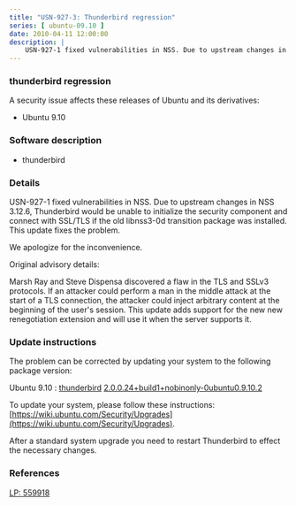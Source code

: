 ```yaml
---
title: "USN-927-3: Thunderbird regression"
series: [ ubuntu-09.10 ]
date: 2010-04-11 12:00:00
description: |
    USN-927-1 fixed vulnerabilities in NSS. Due to upstream changes in NSS 3.12.6, Thunderbird would be unable to initialize the security component and connect with SSL/TLS if the old libnss3-0d transition package was installed. This update fixes the problem.
--- 
```

 
### thunderbird regression

A security issue affects these releases of Ubuntu and its derivatives:

* Ubuntu 9.10

### Software description

* thunderbird 

### Details

USN-927-1 fixed vulnerabilities in NSS. Due to upstream changes in NSS 3.12.6, Thunderbird would be unable to initialize the security component and connect with SSL/TLS if the old libnss3-0d transition package was installed. This update fixes the problem.

We apologize for the inconvenience.

Original advisory details:

 Marsh Ray and Steve Dispensa discovered a flaw in the TLS and SSLv3 protocols. If an attacker could perform a man in the middle attack at the start of a TLS connection, the attacker could inject arbitrary content at the beginning of the user&#39;s session. This update adds support for the new new renegotiation extension and will use it when the server supports it. 

### Update instructions

The problem can be corrected by updating your system to the following package version:

Ubuntu 9.10
 : [thunderbird](https://launchpad.net/ubuntu/+source/thunderbird) <span> [2.0.0.24+build1+nobinonly-0ubuntu0.9.10.2](https://launchpad.net/ubuntu/+source/thunderbird/2.0.0.24+build1+nobinonly-0ubuntu0.9.10.2) </span> 

To update your system, please follow these instructions: [https://wiki.ubuntu.com/Security/Upgrades](https://wiki.ubuntu.com/Security/Upgrades).

After a standard system upgrade you need to restart Thunderbird to effect the necessary changes. 

### References

 [LP: 559918](https://launchpad.net/bugs/559918)
 
